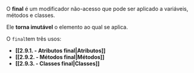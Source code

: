 O **final** é um modificador não-acesso que pode ser aplicado a variáveis, métodos e classes.

Ele **torna imutável** o elemento ao qual se aplica.

O `final`tem três usos:

- **[[2.9.1. - Atributos final|Atributos]]**
- **[[2.9.2. - Métodos final|Métodos]]**
- **[[2.9.3. - Classes final|Classes]]**
